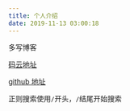 ```yaml
---
title: 个人介绍
date: 2019-11-13 03:00:18
---
```


多写博客

[码云地址](https://leaderli.gitee.io/about/)

[github 地址](https://leaderli.github.io/)

正则搜索使用`/`开头，`/`结尾开始搜索
